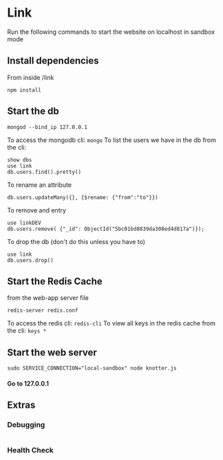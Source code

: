 # Link

Run the following commands to start the website on localhost in sandbox mode

## Install dependencies
From inside /link
```
npm install
```

## Start the db
```
mongod --bind_ip 127.0.0.1
```
To access the mongodb cli: ```mongo```
To list the users we have in the db from the cli:
```
show dbs
use link
db.users.find().pretty()
```

To rename an attribute
```
db.users.updateMany({}, {$rename: {"from":"to"}})
```

To remove and entry
```show dbs
use linkDEV
db.users.remove( {"_id": ObjectId("5bc01bd8839da308ed4d817a")});
```

To drop the db (don't do this unless you have to)
```
use link
db.users.drop()
```

## Start the Redis Cache
from the web-app server file
```
redis-server redis.conf
```

To access the redis cli: ```redis-cli```
To view all keys in the redis cache from the cli: ```keys *```

## Start the web server
```sudo SERVICE_CONNECTION="local-sandbox" node knotter.js```

#### Go to 127.0.0.1

## Extras

### Debugging
```sudo DEBUG=* node knotter.js
```

### Health Check
```curl -Ik https://127.0.0.1/health_check
```
